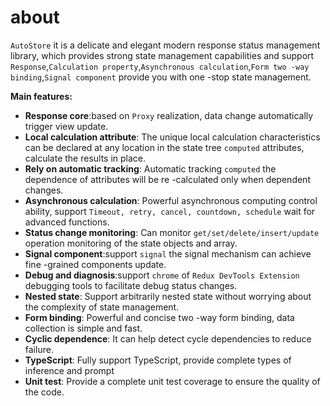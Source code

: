 # about

 `AutoStore` it is a delicate and elegant modern response status management library, which provides strong state management capabilities and support `Response`,`Calculation property`,`Asynchronous calculation`,`Form two -way binding`,`Signal component` provide you with one -stop state management.

 **Main features:** 
 
- **Response core**:based on `Proxy` realization, data change automatically trigger view update.
- **Local calculation attribute**: The unique local calculation characteristics can be declared at any location in the state tree `computed` attributes, calculate the results in place.
- **Rely on automatic tracking**: Automatic tracking `computed` the dependence of attributes will be re -calculated only when dependent changes.
- **Asynchronous calculation**: Powerful asynchronous computing control ability, support `Timeout, retry, cancel, countdown, schedule` wait for advanced functions.
- **Status change monitoring**: Can monitor `get/set/delete/insert/update` operation monitoring of the state objects and array.
- **Signal component**:support `signal` the signal mechanism can achieve fine -grained components update.
- **Debug and diagnosis**:support `chrome` of `Redux DevTools Extension` debugging tools to facilitate debug status changes.
- **Nested state**: Support arbitrarily nested state without worrying about the complexity of state management.
- **Form binding**: Powerful and concise two -way form binding, data collection is simple and fast.
- **Cyclic dependence**: It can help detect cycle dependencies to reduce failure.
- **TypeScript**: Fully support TypeScript, provide complete types of inference and prompt
- **Unit test**: Provide a complete unit test coverage to ensure the quality of the code.

